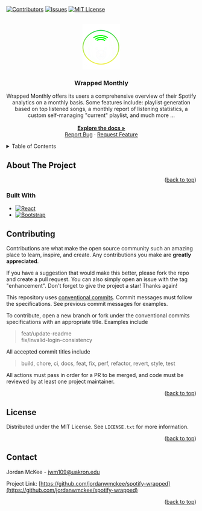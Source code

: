 <a name="readme-top"></a>

<!-- PROJECT SHIELDS -->
<!--
*** I'm using markdown "reference style" links for readability.
*** Reference links are enclosed in brackets [ ] instead of parentheses ( ).
*** See the bottom of this document for the declaration of the reference variables
*** https://www.markdownguide.org/basic-syntax/#reference-style-links
-->

[![Contributors][contributors-shield]][contributors-url]
[![Issues][issues-shield]][issues-url]
[![MIT License][license-shield]][license-url]

<!-- PROJECT LOGO -->
<br />
<div align="center">
  <a href="https://github.com/jordanwmckee/spotify-wrapped">
    <img src="assets/../src/assets/logos/logo.png" alt="Logo" width="100" height="120">
  </a>

<h3 align="center">Wrapped Monthly</h3>

  <p align="center">
    Wrapped Monthly offers its users a comprehensive overview of their Spotify analytics on a monthly basis. 
    Some features include: playlist generation based on top listened songs, a monthly report of listening 
    statistics, a custom self-managing "current" playlist, and much more ...
    <br /><br />
    <a href="https://github.com/jordanwmckee/spotify-wrapped"><strong>Explore the docs »</strong></a>
    <br />
    <a href="https://github.com/jordanwmckee/spotify-wrapped/issues">Report Bug</a>
    ·
    <a href="https://github.com/jordanwmckee/spotify-wrapped/issues">Request Feature</a>
  </p>
</div>

<!-- TABLE OF CONTENTS -->
<details>
  <summary>Table of Contents</summary>
  <ol>
    <li>
      <a href="#about-the-project">About The Project</a>
      <ul>
        <li><a href="#built-with">Built With</a></li>
      </ul>
    </li>
    <li><a href="#contributing">Contributing</a></li>
    <li><a href="#license">License</a></li>
    <li><a href="#contact">Contact</a></li>
  </ol>
</details>

<!-- ABOUT THE PROJECT -->

## About The Project

<p align="right">(<a href="#readme-top">back to top</a>)</p>

### Built With

- [![React][react.js]][react-url]
- [![Bootstrap][bootstrap.com]][bootstrap-url]

<!-- CONTRIBUTING -->

## Contributing

Contributions are what make the open source community such an amazing place to learn, inspire, and create. Any contributions you make are **greatly appreciated**.

If you have a suggestion that would make this better, please fork the repo and create a pull request. You can also simply open an issue with the tag "enhancement".
Don't forget to give the project a star! Thanks again!

This repository uses [conventional commits](https://www.conventionalcommits.org/en/v1.0.0/).
Commit messages must follow the specifications. See previous commit messages for examples.

To contribute, open a new branch or fork under the conventional commits specifications with an appropriate title.
Examples include

> feat/update-readme  
> fix/invalid-login-consistency

All accepted commit titles include

> build, chore, ci, docs, feat, fix, perf, refactor, revert, style, test

All actions must pass in order for a PR to be merged, and code must be reviewed by at least one project maintainer.

<p align="right">(<a href="#readme-top">back to top</a>)</p>

<!-- LICENSE -->

## License

Distributed under the MIT License. See `LICENSE.txt` for more information.

<p align="right">(<a href="#readme-top">back to top</a>)</p>

<!-- CONTACT -->

## Contact

Jordan McKee - jwm109@uakron.edu

Project Link: [https://github.com/jordanwmckee/spotify-wrapped](https://github.com/jordanwmckee/spotify-wrapped)

<p align="right">(<a href="#readme-top">back to top</a>)</p>

<!-- MARKDOWN LINKS & IMAGES -->
<!-- https://www.markdownguide.org/basic-syntax/#reference-style-links -->

[contributors-shield]: https://img.shields.io/github/contributors/jordanwmckee/spotify-wrapped.svg?style=for-the-badge
[contributors-url]: https://github.com/jordanwmckee/spotify-wrapped/graphs/contributors
[issues-shield]: https://img.shields.io/github/issues/jordanwmckee/spotify-wrapped.svg?style=for-the-badge
[issues-url]: https://github.com/jordanwmckee/spotify-wrapped/issues
[license-shield]: https://img.shields.io/github/license/jordanwmckee/spotify-wrapped.svg?style=for-the-badge
[license-url]: https://github.com/jordanwmckee/spotify-wrapped/blob/master/LICENSE.txt
[product-screenshot]: images/screenshot.png
[react.js]: https://img.shields.io/badge/React-20232A?style=for-the-badge&logo=react&logoColor=61DAFB
[react-url]: https://reactjs.org/
[bootstrap.com]: https://img.shields.io/badge/Bootstrap-563D7C?style=for-the-badge&logo=bootstrap&logoColor=white
[bootstrap-url]: https://getbootstrap.com
